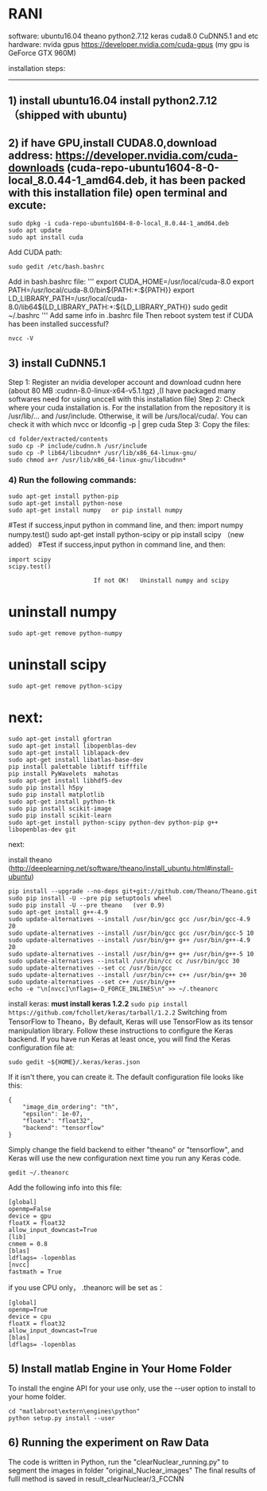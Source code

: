 # RANI

software:   ubuntu16.04    theano  python2.7.12   keras   cuda8.0   CuDNN5.1 and etc
hardware:   nvida gpus  https://developer.nvidia.com/cuda-gpus  (my gpu is GeForce GTX 960M)

installation steps: 
************************************************************
## 1) install ubuntu16.04    install python2.7.12 （shipped with ubuntu)

## 2) if  have GPU,install CUDA8.0,download address: https://developer.nvidia.com/cuda-downloads  (cuda-repo-ubuntu1604-8-0-local_8.0.44-1_amd64.deb, it has been packed with this installation file) open terminal and excute:
```
sudo dpkg -i cuda-repo-ubuntu1604-8-0-local_8.0.44-1_amd64.deb
sudo apt update
sudo apt install cuda
```
Add CUDA  path:
```
sudo gedit /etc/bash.bashrc
```
Add in bash.bashrc file:
'''
export CUDA_HOME=/usr/local/cuda-8.0
export PATH=/usr/local/cuda-8.0/bin${PATH:+:${PATH}}
export LD_LIBRARY_PATH=/usr/local/cuda-8.0/lib64${LD_LIBRARY_PATH:+:${LD_LIBRARY_PATH}}
sudo gedit ~/.bashrc
'''
Add same info in .bashrc file
Then reboot system
test if CUDA has been installed successful?
```
nvcc -V 
```
## 3)  install CuDNN5.1

Step 1: Register an nvidia developer account and download cudnn here (about 80 MB :cudnn-8.0-linux-x64-v5.1.tgz) ,(I have packaged many softwares need for using unccell with this installation file)
Step 2: Check where your cuda installation is. For the installation from the repository it is /usr/lib/... and /usr/include. Otherwise, it will be /urs/local/cuda/. You can check it with which nvcc or ldconfig -p | grep cuda
Step 3: Copy the files:
```
cd folder/extracted/contents
sudo cp -P include/cudnn.h /usr/include
sudo cp -P lib64/libcudnn* /usr/lib/x86_64-linux-gnu/
sudo chmod a+r /usr/lib/x86_64-linux-gnu/libcudnn*
```
### 4)  Run the following commands:
```
sudo apt-get install python-pip
sudo apt-get install python-nose
sudo apt-get install numpy   or pip install numpy 
```
#Test if success,input python in command line, and then:
import numpy
numpy.test()
sudo apt-get install python-scipy  or  pip install scipy （new added）
#Test if success,input python in command line, and then:
```
import scipy
scipy.test()
```
                            If not OK!   Uninstall numpy and scipy
# uninstall numpy
```
sudo apt-get remove python-numpy
```
# uninstall scipy
```
sudo apt-get remove python-scipy
```
# next:
```
sudo apt-get install gfortran 
sudo apt-get install libopenblas-dev 
sudo apt-get install liblapack-dev 
sudo apt-get install libatlas-base-dev
pip install palettable libtiff tifffile 
pip install PyWavelets  mahotas
sudo apt-get install libhdf5-dev
sudo pip install h5py
sudo pip install matplotlib
sudo apt-get install python-tk
sudo pip install scikit-image
sudo pip install scikit-learn
sudo apt-get install python-scipy python-dev python-pip g++ libopenblas-dev git
```
next:
 
install theano (http://deeplearning.net/software/theano/install_ubuntu.html#install-ubuntu)

```
pip install --upgrade --no-deps git+git://github.com/Theano/Theano.git
sudo pip install -U --pre pip setuptools wheel
sudo pip install -U --pre theano   (ver 0.9)
sudo apt-get install g++-4.9
sudo update-alternatives --install /usr/bin/gcc gcc /usr/bin/gcc-4.9 20
sudo update-alternatives --install /usr/bin/gcc gcc /usr/bin/gcc-5 10
sudo update-alternatives --install /usr/bin/g++ g++ /usr/bin/g++-4.9 20
sudo update-alternatives --install /usr/bin/g++ g++ /usr/bin/g++-5 10
sudo update-alternatives --install /usr/bin/cc cc /usr/bin/gcc 30
sudo update-alternatives --set cc /usr/bin/gcc
sudo update-alternatives --install /usr/bin/c++ c++ /usr/bin/g++ 30
sudo update-alternatives --set c++ /usr/bin/g++
echo -e "\n[nvcc]\nflags=-D_FORCE_INLINES\n" >> ~/.theanorc
```

install keras:
**must install keras 1.2.2**
``
sudo pip install https://github.com/fchollet/keras/tarball/1.2.2
``
Switching from TensorFlow to Theano，By default, Keras will use TensorFlow as its tensor manipulation library. Follow these instructions to configure the Keras backend.
If you have run Keras at least once, you will find the Keras configuration file at:
```
sudo gedit ~${HOME}/.keras/keras.json
```
If it isn't there, you can create it.
The default configuration file looks like this:
```
{
    "image_dim_ordering": "th",
    "epsilon": 1e-07,
    "floatx": "float32",
    "backend": "tensorflow"
}
```
Simply change the field backend to either "theano" or "tensorflow", and Keras will use the new configuration next time you run any Keras code.
```
gedit ~/.theanorc
```
Add the following info into this file:
```
[global]
openmp=False 
device = gpu
floatX = float32 
allow_input_downcast=True 
[lib]
cnmem = 0.8 
[blas]
ldflags= -lopenblas
[nvcc]
fastmath = True 
```
if you use CPU only， .theanorc will be set as：
```
[global]
openmp=True 
device = cpu 
floatX = float32 
allow_input_downcast=True 
[blas]
ldflags= -lopenblas 
```

## 5) Install matlab Engine in Your Home Folder

To install the engine API for your use only, use the --user option to install to your home folder.
```
cd "matlabroot\extern\engines\python"
python setup.py install --user 
```

## 6) Running the experiment on Raw Data
The code is written in Python, run the "clearNuclear_running.py" to segment the images in folder "original_Nuclear_images"
The final results of fulll method is saved in result_clearNuclear/3_FCCNN














